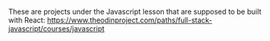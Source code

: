 These are projects under the Javascript lesson that are supposed to be built with React: https://www.theodinproject.com/paths/full-stack-javascript/courses/javascript
